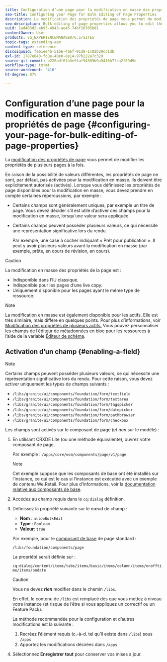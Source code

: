 ```yaml
---
title: Configuration d’une page pour la modification en masse des propriétés de page
seo-title: Configuring your Page for Bulk Editing of Page Properties
description: La modification des propriétés de page vous permet de modifier les propriétés de plusieurs pages à la fois
seo-description: Bulk editing of page properties allows you to edit the properties of multiple pages at once
uuid: 1ad403d2-4b93-4943-ae45-74bf20705b81
contentOwner: User
products: SG_EXPERIENCEMANAGER/6.5/SITES
topic-tags: extending-aem
content-type: reference
discoiquuid: fe61ee4b-51b6-4a6f-91d8-1c02b29cc1db
exl-id: 1787e643-fc8e-40e0-8e14-97b222a7c320
source-git-commit: b220adf6fa3e9faf94389b9a9416b7fca2f89d9d
workflow-type: tm+mt
source-wordcount: '416'
ht-degree: 87%

---
```


# Configuration d’une page pour la modification en masse des propriétés de page {#configuring-your-page-for-bulk-editing-of-page-properties}

La [modification des propriétés de page](/help/sites-authoring/editing-page-properties.md#from-the-sites-console-multiple-pages) vous permet de modifier les propriétés de plusieurs pages à la fois.

En raison de la possibilité de valeurs différentes, les propriétés de page ne sont, par défaut, pas activées pour la modification en masse. Ils doivent être explicitement autorisés (activés). Lorsque vous définissez les propriétés de page disponibles pour la modification en masse, vous devez prendre en compte certaines répercussions, par exemple :

* Certains champs sont généralement uniques, par exemple un titre de page. Vous devez décider s’il est utile d’activer ces champs pour la modification en masse, lorsqu’une valeur sera appliquée.
* Certains champs peuvent posséder plusieurs valeurs, ce qui nécessite une représentation significative lors du rendu.

   Par exemple, une case à cocher indiquant « Prêt pour publication ». Il peut y avoir plusieurs valeurs avant la modification en masse (par exemple, prête, en cours de révision, en cours).

>[!CAUTION]
>
>La modification en masse des propriétés de la page est :
>
>* Indisponible dans l’IU classique.
>* Indisponible pour les pages d’une live copy.
>* Uniquement disponible pour les pages ayant le même type de ressource.
>


>[!NOTE]
>
>La modification en masse est également disponible pour les actifs. Elle est très similaire, mais diffère en quelques points. Pour plus d’informations, voir [Modification des propriétés de plusieurs actifs.](/help/assets/metadata.md) Vous pouvez personnaliser les champs de l’éditeur de métadonnées en bloc pour les ressources à l’aide de la variable [Éditeur de schéma](/help/assets/metadata-schemas.md).

## Activation d’un champ {#enabling-a-field}

>[!NOTE]
>
>Certains champs peuvent posséder plusieurs valeurs, ce qui nécessite une représentation significative lors du rendu. Pour cette raison, vous devez activer uniquement les types de champs suivants :
>
>* `/libs/granite/ui/components/foundation/form/textfield`
>* `/libs/granite/ui/components/foundation/form/textarea`
>* `/libs/granite/ui/components/foundation/form/tagspicker`
>* `/libs/granite/ui/components/foundation/form/datepicker`
>* `/libs/granite/ui/components/foundation/form/pathbrowser`
>* `/libs/granite/ui/components/foundation/form/checkbox`
>


Les champs sont activés sur le composant de page (et *non* sur le modèle) :

1. En utilisant CRXDE Lite (ou une méthode équivalente), ouvrez votre composant de page.

   Par exemple : `/apps/core/wcm/components/page/v1/page`

   >[!NOTE]
   >
   >Cet exemple suppose que les composants de base ont été installés sur l’instance, ce qui est le cas si l’instance est exécutée avec un exemple de contenu We.Retail. Pour plus d’informations, voir la [documentation relative aux composants de base](https://docs.adobe.com/content/help/fr-FR/experience-manager-core-components/using/introduction.html).

1. Accédez au champ requis dans le `cq:dialog` définition.
1. Définissez la propriété suivante sur le nœud de champ :

   * **Nom** : `allowBulkEdit`
   * **Type** : `Boolean`
   * **Valeur**: `true`

   Par exemple, pour le [composant de base](/help/sites-authoring/default-components-foundation.md) de page standard :

   `/libs/foundation/components/page`

   La propriété serait définie sur :

   `cq:dialog/content/items/tabs/items/basic/items/column/items/onofftime/items/ondate`

   >[!CAUTION]
   >
   >Vous ne devez ***rien*** modifier dans le chemin `/libs`.
   >
   >En effet, le contenu de `/libs` est remplacé dès que vous mettez à niveau votre instance (et risque de l’être si vous appliquez un correctif ou un Feature Pack).
   >
   >La méthode recommandée pour la configuration et d’autres modifications est la suivante :
   >
   >    1. Recréez l’élément requis (c.-à-d. tel qu’il existe dans `/libs`) sous `/apps`
   >    1. Apportez les modifications désirées dans `/apps`


1. Sélectionnez **Enregistrer tout** pour conserver vos mises à jour.
